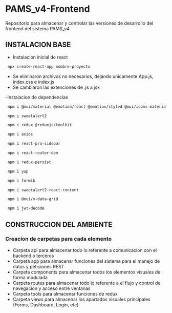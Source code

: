 # PAMS_v4-Frontend

Repositorio para almacenar y controlar las versiones de desarrollo del frontend del sistema PAMS_v4

## INSTALACION BASE

- Instalacion inicial de react

```sh
 npx create-react-app nombre-proyecto
```

- Se eliminaron archivos no necesarios, dejando unicamente App.js, index.css e index.js
- Se cambiaron las extenciones de .js a jsx

-Instalacion de dependencias

```sh
 npm i @mui/material @emotion/react @emotion/styled @mui/icons-material @mui/material @emotion/styled @emotion/react
```

```sh
 npm i sweetalert2
```

```sh
 npm i redux @reduxjs/toolkit
```

```sh
 npm i axios
```

```sh
 npm i react-pro-sidebar
```

```sh
 npm i react-router-dom
```

```sh
 npm i redux-persist
```

```sh
 npm i yup
```

```sh
 npm i formik
```

```sh
 npm i sweetalert2-react-content
```

```sh
 npm i @mui/x-data-grid
```

```sh
 npm i jwt-decode
```

## CONSTRUCCION DEL AMBIENTE

### Creacion de carpetas para cada elemento

- Carpeta api para almacenar todo lo referente a comunicacion con el backend o terceros
- Carpeta app para almacenar funciones del sistema para el manejo de datos y peticiones REST
- Carpeta components para almacenar todos los elementos visuales de forma modulada
- Carpeta routes para almacenar todo lo referente a el flujo y control de navegacion y acceso entre ventanas
- Carpeta tools para almacenar funciones de redux
- Carpeta views para almacenar los apartados visuales principales (Forms, Dashboard, Login, etc)
